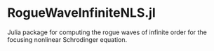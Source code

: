 # RogueWaveInfiniteNLS.jl
Julia package for computing the rogue waves of infinite order for the focusing nonlinear Schrodinger equation.
